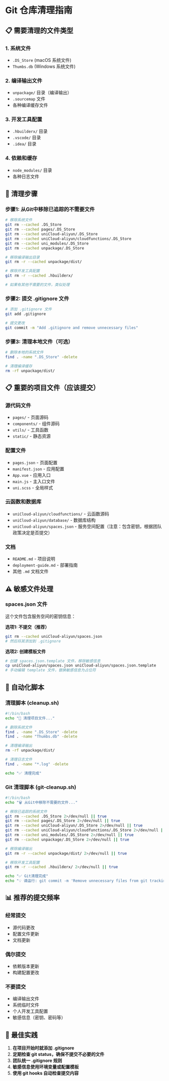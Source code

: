 # Git 仓库清理指南

## 📋 需要清理的文件类型

### 1. 系统文件
- `.DS_Store` (macOS 系统文件)
- `Thumbs.db` (Windows 系统文件)

### 2. 编译输出文件
- `unpackage/` 目录（编译输出）
- `.sourcemap` 文件
- 各种编译缓存文件

### 3. 开发工具配置
- `.hbuilderx/` 目录
- `.vscode/` 目录
- `.idea/` 目录

### 4. 依赖和缓存
- `node_modules/` 目录
- 各种日志文件

## 🧹 清理步骤

### 步骤1: 从Git中移除已追踪的不需要文件

```bash
# 移除系统文件
git rm --cached .DS_Store
git rm --cached pages/.DS_Store  
git rm --cached uniCloud-aliyun/.DS_Store
git rm --cached uniCloud-aliyun/cloudfunctions/.DS_Store
git rm --cached uni_modules/.DS_Store
git rm --cached unpackage/.DS_Store

# 移除编译输出目录
git rm -r --cached unpackage/dist/

# 移除开发工具配置
git rm -r --cached .hbuilderx/

# 如果有其他不需要的文件，类似处理
```

### 步骤2: 提交 .gitignore 文件

```bash
# 添加 .gitignore 文件
git add .gitignore

# 提交更改
git commit -m "Add .gitignore and remove unnecessary files"
```

### 步骤3: 清理本地文件（可选）

```bash
# 删除本地的系统文件
find . -name ".DS_Store" -delete

# 清理编译缓存
rm -rf unpackage/dist/
```

## 📋 重要的项目文件（应该提交）

### 源代码文件
- `pages/` - 页面源码
- `components/` - 组件源码
- `utils/` - 工具函数
- `static/` - 静态资源

### 配置文件
- `pages.json` - 页面配置
- `manifest.json` - 应用配置
- `App.vue` - 应用入口
- `main.js` - 主入口文件
- `uni.scss` - 全局样式

### 云函数和数据库
- `uniCloud-aliyun/cloudfunctions/` - 云函数源码
- `uniCloud-aliyun/database/` - 数据库结构
- `uniCloud-aliyun/spaces.json` - 服务空间配置（注意：包含密钥，根据团队政策决定是否提交）

### 文档
- `README.md` - 项目说明
- `deployment-guide.md` - 部署指南
- 其他 `.md` 文档文件

## ⚠️ 敏感文件处理

### spaces.json 文件
这个文件包含服务空间的密钥信息：

**选项1: 不提交（推荐）**
```bash
git rm --cached uniCloud-aliyun/spaces.json
# 然后将其添加到 .gitignore
```

**选项2: 创建模板文件**
```bash
# 创建 spaces.json.template 文件，移除敏感信息
cp uniCloud-aliyun/spaces.json uniCloud-aliyun/spaces.json.template
# 手动编辑 template 文件，替换敏感信息为占位符
```

## 🔧 自动化脚本

### 清理脚本 (cleanup.sh)
```bash
#!/bin/bash
echo "🧹 清理项目文件..."

# 删除系统文件
find . -name ".DS_Store" -delete
find . -name "Thumbs.db" -delete

# 清理编译输出
rm -rf unpackage/dist/

# 清理日志文件
find . -name "*.log" -delete

echo "✅ 清理完成"
```

### Git 清理脚本 (git-cleanup.sh)
```bash
#!/bin/bash
echo "🗑️ 从Git中移除不需要的文件..."

# 移除已追踪的系统文件
git rm --cached .DS_Store 2>/dev/null || true
git rm --cached pages/.DS_Store 2>/dev/null || true
git rm --cached uniCloud-aliyun/.DS_Store 2>/dev/null || true
git rm --cached uniCloud-aliyun/cloudfunctions/.DS_Store 2>/dev/null || true
git rm --cached uni_modules/.DS_Store 2>/dev/null || true
git rm --cached unpackage/.DS_Store 2>/dev/null || true

# 移除编译输出
git rm -r --cached unpackage/dist/ 2>/dev/null || true

# 移除开发工具配置
git rm -r --cached .hbuilderx/ 2>/dev/null || true

echo "✅ Git清理完成"
echo "💡 请运行: git commit -m 'Remove unnecessary files from git tracking'"
```

## 📊 推荐的提交频率

### 经常提交
- 源代码更改
- 配置文件更新
- 文档更新

### 偶尔提交
- 依赖版本更新
- 构建配置更改

### 不要提交
- 编译输出文件
- 系统临时文件
- 个人开发工具配置
- 敏感信息（密钥、密码等）

## 🎯 最佳实践

1. **在项目开始时就添加 .gitignore**
2. **定期检查 git status，确保不提交不必要的文件**
3. **团队统一 .gitignore 规则**
4. **敏感信息使用环境变量或配置模板**
5. **使用 git hooks 自动检查提交内容**